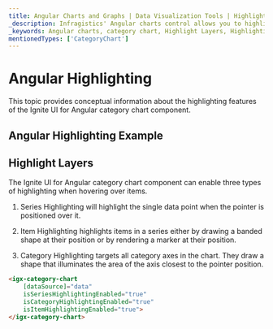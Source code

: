 ```yaml
---
title: Angular Charts and Graphs | Data Visualization Tools | Highlighting | Infragistics
_description: Infragistics' Angular charts control allows you to highlight areas of the graph. Learn about Ignite UI for Angular highlighing features!
_keywords: Angular charts, category chart, Highlight Layers, Highlighting, Ignite UI for Angular, Infragistics
mentionedTypes: ['CategoryChart']
---
```


# Angular Highlighting

This topic provides conceptual information about the highlighting features of the Ignite UI for Angular category chart component.

## Angular Highlighting Example

<code-view style="height: 500px" 
           data-demos-base-url="{environment:dvDemosBaseUrl}" 
           iframe-src="{environment:dvDemosBaseUrl}/charts/category-chart-highlighting" 
           alt="Angular Highlighting Example" 
           github-src="charts/category-chart/highlighting">
</code-view>

<div class="divider--half"></div>

## Highlight Layers

The Ignite UI for Angular category chart component can enable three types of highlighting when hovering over items.

1.  Series Highlighting will highlight the single data point when the pointer is positioned over it.

2.  Item Highlighting highlights items in a series either by drawing a banded shape at their position or by rendering a marker at their position.

3.  Category Highlighting targets all category axes in the chart. They draw a shape that illuminates the area of the axis closest to the pointer position.

```html
<igx-category-chart
    [dataSource]="data"
    isSeriesHighlightingEnabled="true"
    isCategoryHighlightingEnabled="true"
    isItemHighlightingEnabled="true">
</igx-category-chart>
```
